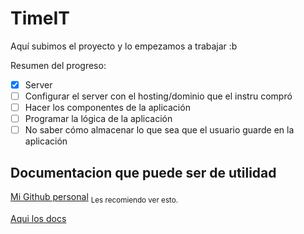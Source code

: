 # TimeIT

Aquí subimos el proyecto y lo empezamos a trabajar :b

Resumen del progreso:

 - [x] Server
 - [ ] Configurar el server con el hosting/dominio que el instru compró
 - [ ] Hacer los componentes de la aplicación 
 - [ ] Programar la lógica de la aplicación
 - [ ] No saber cómo almacenar lo que sea que el usuario guarde en la aplicación

## Documentacion que puede ser de utilidad
[Mi Github personal](https://github.com/Robin1238/Timeit-personal-advances) <sub>Les recomiendo ver esto.</sub>

[Aqui los docs](https://drive.google.com/drive/u/1/folders/173K2HvlfwT--za9sS1fVU6eSQmngf5ql)


